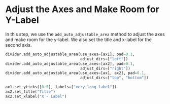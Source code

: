 # Adjust the Axes and Make Room for Y-Label

In this step, we use the `add_auto_adjustable_area` method to adjust the axes and make room for the y-label. We also set the title and x-label for the second axis.

```python
divider.add_auto_adjustable_area(use_axes=[ax1], pad=0.1,
                                 adjust_dirs=["left"])
divider.add_auto_adjustable_area(use_axes=[ax2], pad=0.1,
                                 adjust_dirs=["right"])
divider.add_auto_adjustable_area(use_axes=[ax1, ax2], pad=0.1,
                                 adjust_dirs=["top", "bottom"])

ax1.set_yticks([0.5], labels=["very long label"])
ax2.set_title("Title")
ax2.set_xlabel("X - Label")
```
